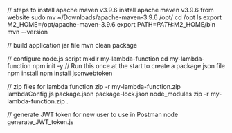 // steps to install apache maven v3.9.6
install apache maven v3.9.6 from website
sudo mv ~/Downloads/apache-maven-3.9.6 /opt/
cd /opt
ls
export M2_HOME=/opt/apache-maven-3.9.6
export PATH=$PATH:$M2_HOME/bin
mvn --version

// build application jar file
mvn clean package

// configure node.js script
mkdir my-lambda-function
cd my-lambda-function
npm init -y // Run this once at the start to create a package.json file
npm install
npm install jsonwebtoken

// zip files for lambda function
zip -r my-lambda-function.zip lambdaConfig.js package.json package-lock.json node_modules
zip -r my-lambda-function.zip .

// generate JWT token for new user to use in Postman
node generate_JWT_token.js

